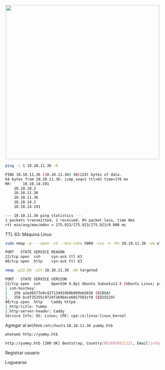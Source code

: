 <div align=center>
  <img src="https://github.com/user-attachments/assets/a475c06b-f2dc-4c07-91d7-bf7e2bcaa6d4" width="500">
</div>

```bash
ping -c 1 10.10.11.36 -R

PING 10.10.11.36 (10.10.11.36) 56(124) bytes of data.
64 bytes from 10.10.11.36: icmp_seq=1 ttl=63 time=176 ms
RR: 	10.10.14.191
	10.10.10.2
	10.10.11.36
	10.10.11.36
	10.10.14.1
	10.10.14.191

--- 10.10.11.36 ping statistics ---
1 packets transmitted, 1 received, 0% packet loss, time 0ms
rtt min/avg/max/mdev = 175.923/175.923/175.923/0.000 ms
```

TTL 63: Máquina Linux

```bash
sudo nmap -p- --open -sS --min-rate 5000 -vvv -n -Pn 10.10.11.36 -oG allPorts

PORT   STATE SERVICE REASON
22/tcp open  ssh     syn-ack ttl 63
80/tcp open  http    syn-ack ttl 63
```

```bash
nmap -p22,80 -sCV 10.10.11.36 -oN targeted

PORT   STATE SERVICE VERSION
22/tcp open  ssh     OpenSSH 9.6p1 Ubuntu 3ubuntu13.5 (Ubuntu Linux; protocol 2.0)
| ssh-hostkey: 
|   256 a2ed6577e9c42f134919b0b809eb5636 (ECDSA)
|_  256 bcdf25355c9724f269b4ce6017503cf0 (ED25519)
80/tcp open  http    Caddy httpd
|_http-title: Yummy
|_http-server-header: Caddy
Service Info: OS: Linux; CPE: cpe:/o:linux:linux_kernel
```

Agregar al archivo `/etc/hosts` `10.10.11.36 yummy.htb`

```bash
whatweb http://yummy.htb

http://yummy.htb [200 OK] Bootstrap, Country[RESERVED][ZZ], Email[info@yummy.htb], Frame, HTML5, HTTPServer[Caddy], IP[10.10.11.36], Lightbox, Script, Title[Yummy]
```

Registrar usuario

Loguearse
